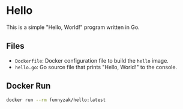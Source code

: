 # Hello

This is a simple "Hello, World!" program written in Go.

## Files

- `Dockerfile`: Docker configuration file to build the `hello` image.
- `hello.go`: Go source file that prints "Hello, World!" to the console.

## Docker Run

```bash
docker run --rm funnyzak/hello:latest
```